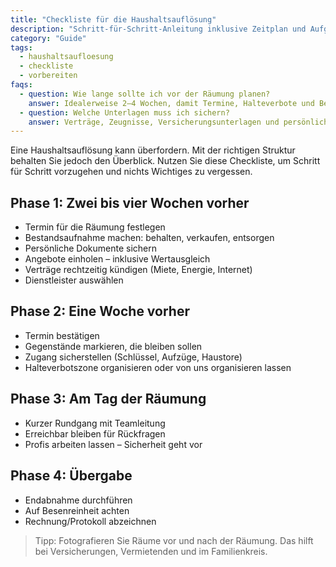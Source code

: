 ```yaml
---
title: "Checkliste für die Haushaltsauflösung"
description: "Schritt-für-Schritt-Anleitung inklusive Zeitplan und Aufgaben vor, während und nach der Räumung."
category: "Guide"
tags:
  - haushaltsaufloesung
  - checkliste
  - vorbereiten
faqs:
  - question: Wie lange sollte ich vor der Räumung planen?
    answer: Idealerweise 2–4 Wochen, damit Termine, Halteverbote und Bestandsaufnahme stressfrei funktionieren.
  - question: Welche Unterlagen muss ich sichern?
    answer: Verträge, Zeugnisse, Versicherungsunterlagen und persönliche Dokumente sollten separat aufbewahrt werden.
---
```

Eine Haushaltsauflösung kann überfordern. Mit der richtigen Struktur behalten Sie jedoch den Überblick. Nutzen Sie diese Checkliste, um Schritt für Schritt vorzugehen und nichts Wichtiges zu vergessen.

## Phase 1: Zwei bis vier Wochen vorher

- Termin für die Räumung festlegen
- Bestandsaufnahme machen: behalten, verkaufen, entsorgen
- Persönliche Dokumente sichern
- Angebote einholen – inklusive Wertausgleich
- Verträge rechtzeitig kündigen (Miete, Energie, Internet)
- Dienstleister auswählen

## Phase 2: Eine Woche vorher

- Termin bestätigen
- Gegenstände markieren, die bleiben sollen
- Zugang sicherstellen (Schlüssel, Aufzüge, Haustore)
- Halteverbotszone organisieren oder von uns organisieren lassen

## Phase 3: Am Tag der Räumung

- Kurzer Rundgang mit Teamleitung
- Erreichbar bleiben für Rückfragen
- Profis arbeiten lassen – Sicherheit geht vor

## Phase 4: Übergabe

- Endabnahme durchführen
- Auf Besenreinheit achten
- Rechnung/Protokoll abzeichnen

> Tipp: Fotografieren Sie Räume vor und nach der Räumung. Das hilft bei Versicherungen, Vermietenden und im Familienkreis.

